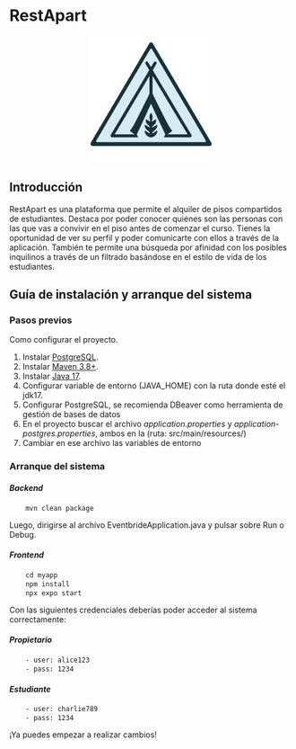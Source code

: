 # RestApart

<p align="center">
    <img src="myapp/assets/images/logo-restapart.png" width="225" height="225">
</p>

## Introducción
RestApart es una plataforma que permite el alquiler de pisos compartidos de estudiantes. Destaca por poder conocer quiénes son las personas con las que vas a convivir en el piso antes de comenzar el curso. Tienes la oportunidad de ver su perfil y poder comunicarte con ellos a través de la aplicación. También te permite una búsqueda por afinidad con los posibles inquilinos a través de un filtrado basándose en el estilo de vida de los estudiantes.

## Guía de instalación y arranque del sistema

### Pasos previos

Como configurar el proyecto.

1. Instalar [PostgreSQL](https://www.postgresql.org/).
2. Instalar [Maven 3.8+](https://maven.apache.org/install.html).
3. Instalar [Java 17](https://www.oracle.com/es/java/technologies/downloads/#java17).
4. Configurar variable de entorno (JAVA_HOME) con la ruta donde esté el jdk17.
5. Configurar PostgreSQL, se recomienda DBeaver como herramienta de gestión de bases de datos
6. En el proyecto buscar el archivo *application.properties* y *application-postgres.properties*, ambos en la (ruta: src/main/resources/)
7. Cambiar en ese archivo las variables de entorno

### Arranque del sistema

#### ***Backend***
```
    mvn clean package
```
Luego, dirigirse al archivo EventbrideApplication.java y pulsar sobre Run o Debug.

#### ***Frontend***
```
    cd myapp
    npm install
    npx expo start
```

Con las siguientes credenciales deberías poder acceder al sistema correctamente:
#### ***Propietario***
```
    - user: alice123
    - pass: 1234
```

#### ***Estudiante***
```
    - user: charlie789
    - pass: 1234
```

¡Ya puedes empezar a realizar cambios!
